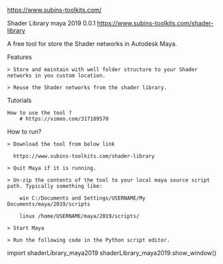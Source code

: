 https://www.subins-toolkits.com/

Shader Library maya 2019 0.0.1
https://www.subins-toolkits.com/shader-library

A free tool for store the Shader networks in Autodesk Maya.

Features

    > Store and maintain with well folder structure to your Shader networks in you custom location.​

    > Reuse the Shader networks from the shader library.

Tutorials

    How to use the tool ?
		# https://vimeo.com/317189570

How to run?

    > Download the tool from below link
    
      https://www.subins-toolkits.com/shader-library
      
    > Quit Maya if it is running.

    > Un-zip the contents of the tool to your local maya source script path. Typically something like:

        win C:/Documents and Settings/USERNAME/My  Documents/maya/2019/scripts

        linux /home/USERNAME/maya/2019/scripts/

    > Start Maya

    > Run the following code in the Python script editor.

import shaderLibrary_maya2019
shaderLibrary_maya2019.show_window()


